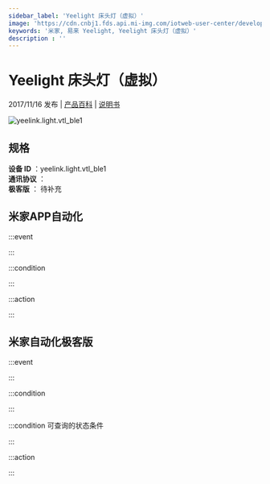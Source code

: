 ```yaml
---
sidebar_label: 'Yeelight 床头灯（虚拟）'
image: 'https://cdn.cnbj1.fds.api.mi-img.com/iotweb-user-center/developer_1679047511117hrXG6AtR.png?GalaxyAccessKeyId=AKVGLQWBOVIRQ3XLEW&Expires=9223372036854775807&Signature=pJCrQa0FRgVFTRQtDUXwf9ViR9k='
keywords: '米家, 易来 Yeelight, Yeelight 床头灯（虚拟）'
description : ''
---
```

# Yeelight 床头灯（虚拟）

2017/11/16 发布 | [产品百科](https://home.mi.com/webapp/content/baike/product/index.html?model=yeelink.light.vtl_ble1/) | [说明书](https://home.mi.com/views/introduction.html?model=yeelink.light.vtl_ble1&region=cn)

![yeelink.light.vtl_ble1](https://cdn.cnbj1.fds.api.mi-img.com/iotweb-user-center/developer_1679047511117hrXG6AtR.png?GalaxyAccessKeyId=AKVGLQWBOVIRQ3XLEW&Expires=9223372036854775807&Signature=pJCrQa0FRgVFTRQtDUXwf9ViR9k=)

## 规格  
> 
**设备 ID** ：yeelink.light.vtl_ble1  
**通讯协议** ：  
**极客版**  ： 待补充 


## 米家APP自动化  

:::event  

:::

:::condition  

:::

:::action   

:::

## 米家自动化极客版  

:::event  

:::

:::condition  

:::

:::condition 可查询的状态条件  

:::

:::action  

:::

        
